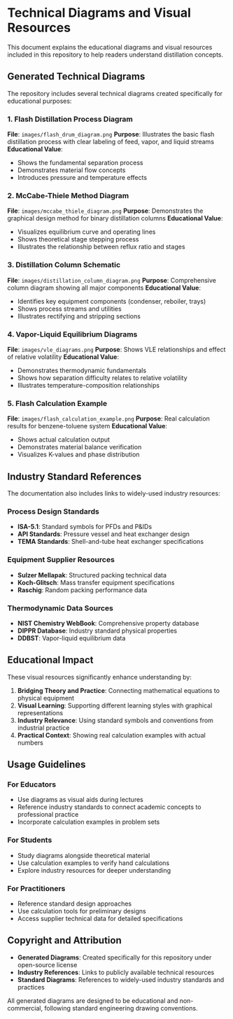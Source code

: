 # Technical Diagrams and Visual Resources

This document explains the educational diagrams and visual resources included in this repository to help readers understand distillation concepts.

## Generated Technical Diagrams

The repository includes several technical diagrams created specifically for educational purposes:

### 1. Flash Distillation Process Diagram
**File**: `images/flash_drum_diagram.png`
**Purpose**: Illustrates the basic flash distillation process with clear labeling of feed, vapor, and liquid streams
**Educational Value**: 
- Shows the fundamental separation process
- Demonstrates material flow concepts
- Introduces pressure and temperature effects

### 2. McCabe-Thiele Method Diagram
**File**: `images/mccabe_thiele_diagram.png`
**Purpose**: Demonstrates the graphical design method for binary distillation columns
**Educational Value**:
- Visualizes equilibrium curve and operating lines
- Shows theoretical stage stepping process
- Illustrates the relationship between reflux ratio and stages

### 3. Distillation Column Schematic
**File**: `images/distillation_column_diagram.png`
**Purpose**: Comprehensive column diagram showing all major components
**Educational Value**:
- Identifies key equipment components (condenser, reboiler, trays)
- Shows process streams and utilities
- Illustrates rectifying and stripping sections

### 4. Vapor-Liquid Equilibrium Diagrams
**File**: `images/vle_diagrams.png`
**Purpose**: Shows VLE relationships and effect of relative volatility
**Educational Value**:
- Demonstrates thermodynamic fundamentals
- Shows how separation difficulty relates to relative volatility
- Illustrates temperature-composition relationships

### 5. Flash Calculation Example
**File**: `images/flash_calculation_example.png`
**Purpose**: Real calculation results for benzene-toluene system
**Educational Value**:
- Shows actual calculation output
- Demonstrates material balance verification
- Visualizes K-values and phase distribution

## Industry Standard References

The documentation also includes links to widely-used industry resources:

### Process Design Standards
- **ISA-5.1**: Standard symbols for PFDs and P&IDs
- **API Standards**: Pressure vessel and heat exchanger design
- **TEMA Standards**: Shell-and-tube heat exchanger specifications

### Equipment Supplier Resources
- **Sulzer Mellapak**: Structured packing technical data
- **Koch-Glitsch**: Mass transfer equipment specifications
- **Raschig**: Random packing performance data

### Thermodynamic Data Sources
- **NIST Chemistry WebBook**: Comprehensive property database
- **DIPPR Database**: Industry standard physical properties
- **DDBST**: Vapor-liquid equilibrium data

## Educational Impact

These visual resources significantly enhance understanding by:

1. **Bridging Theory and Practice**: Connecting mathematical equations to physical equipment
2. **Visual Learning**: Supporting different learning styles with graphical representations
3. **Industry Relevance**: Using standard symbols and conventions from industrial practice
4. **Practical Context**: Showing real calculation examples with actual numbers

## Usage Guidelines

### For Educators
- Use diagrams as visual aids during lectures
- Reference industry standards to connect academic concepts to professional practice
- Incorporate calculation examples in problem sets

### For Students
- Study diagrams alongside theoretical material
- Use calculation examples to verify hand calculations
- Explore industry resources for deeper understanding

### For Practitioners
- Reference standard design approaches
- Use calculation tools for preliminary designs
- Access supplier technical data for detailed specifications

## Copyright and Attribution

- **Generated Diagrams**: Created specifically for this repository under open-source license
- **Industry References**: Links to publicly available technical resources
- **Standard Diagrams**: References to widely-used industry standards and practices

All generated diagrams are designed to be educational and non-commercial, following standard engineering drawing conventions.